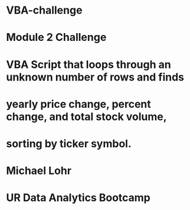 # VBA-challenge

# Module 2 Challenge

# VBA Script that loops through an unknown number of rows and finds
# yearly price change, percent change, and total stock volume, 
# sorting by ticker symbol.

# Michael Lohr
# UR Data Analytics Bootcamp
